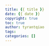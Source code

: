```yaml
---
title: {{ title }}
date: {{ date }}
copyright: true
toc: true
author: tyrantqiao
tags:
categories: []
---
```

